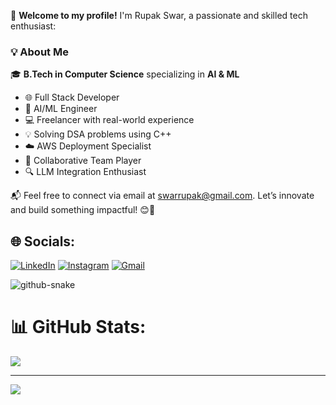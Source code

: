 👋 **Welcome to my profile!** I'm Rupak Swar, a passionate and skilled tech enthusiast:  

### 💡 **About Me**  
🎓 **B.Tech in Computer Science** specializing in **AI & ML**  

- 🌐 Full Stack Developer  
- 🤖 AI/ML Engineer  
- 💻 Freelancer with real-world experience  
- 💡 Solving DSA problems using C++  
- ☁️ AWS Deployment Specialist  
- 🤝 Collaborative Team Player  
- 🔍 LLM Integration Enthusiast  

📬 Feel free to connect via email at swarrupak@gmail.com. Let’s innovate and build something impactful! 😊🚀  




## 🌐 Socials:
[![LinkedIn](https://img.shields.io/badge/LinkedIn-%230077B5.svg?logo=linkedin&logoColor=white)](https://www.linkedin.com/in/rupak-swar-54a101259?)
[![Instagram](https://img.shields.io/badge/Instagram-%23E4405F.svg?logo=instagram&logoColor=white)](https://www.instagram.com/rupak.io/)
[![Gmail](https://img.shields.io/badge/Gmail-%23D14836.svg?logo=gmail&logoColor=white)](mailto:swarrupak@gmail.com)



<picture>
  <source media="(prefers-color-scheme: dark)" srcset="https://raw.githubusercontent.com/ai-rupak/ai-rupak/output/github-snake-dark.svg" />
  <source media="(prefers-color-scheme: light)" srcset="https://raw.githubusercontent.com/ai-rupak/ai-rupak/output/github-snake.svg" />
  <img alt="github-snake" src="https://raw.githubusercontent.com/tobiasmeyhoefer/tobiasmeyhoefer/output/github-snake.svg" />
</picture>



# 📊 GitHub Stats:
![](https://github-readme-streak-stats.herokuapp.com/?user=ai-rupak&theme=dark&hide_border=false)<br/>


---
[![](https://visitcount.itsvg.in/api?id=ai-rupak&icon=0&color=0)](https://visitcount.itsvg.in)

<!-- Proudly created with GPRM ( https://gprm.itsvg.in ) -->
